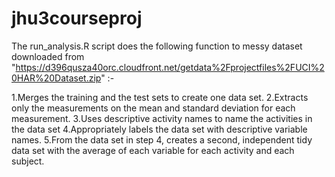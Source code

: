 # jhu3courseproj

The run_analysis.R script does the following function to messy dataset downloaded from "https://d396qusza40orc.cloudfront.net/getdata%2Fprojectfiles%2FUCI%20HAR%20Dataset.zip" :- 

1.Merges the training and the test sets to create one data set.
2.Extracts only the measurements on the mean and standard deviation for each measurement.
3.Uses descriptive activity names to name the activities in the data set
4.Appropriately labels the data set with descriptive variable names.
5.From the data set in step 4, creates a second, independent tidy data set with the average of each variable for each activity and each subject.
